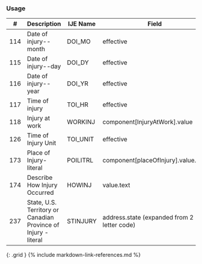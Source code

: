 ### Usage


| **#** |  **Description**   |  **IJE Name**   |  **Field**  |  **Type**  | **Value Set**  |
| ---------| ------------- | ------------ | -------------- | -------- | -------- |
| 114 | Date of injury--month | DOI_MO| effective | dateTime | See [PartialDatesAndTimes] | 
| 115 | Date of injury--day | DOI_DY| effective | dateTime | See [PartialDatesAndTimes] | 
| 116 | Date of injury--year | DOI_YR| effective | dateTime | See [PartialDatesAndTimes] | 
| 117 | Time of injury | TOI_HR| effective | dateTime | See [PartialDatesAndTimes] | 
| 118 | Injury at work | WORKINJ| component[InjuryAtWork].value | codeable | [YesNoUnknownNotApplicableVS] | 
| 126 | Time of Injury Unit | TOI_UNIT| effective | dateTime | See [PartialDatesAndTimes] | 
| 173 | Place of Injury- literal | POILITRL| component[placeOfInjury].value.text | string |  | 
| 174 | Describe How Injury Occurred | HOWINJ| value.text | string |  | 
| 237 | State, U.S. Territory or Canadian Province of Injury - literal | STINJURY| address.state (expanded from 2 letter code) | string | [StatesTerritoriesProvincesVS] | 
{: .grid }
{% include markdown-link-references.md %}
